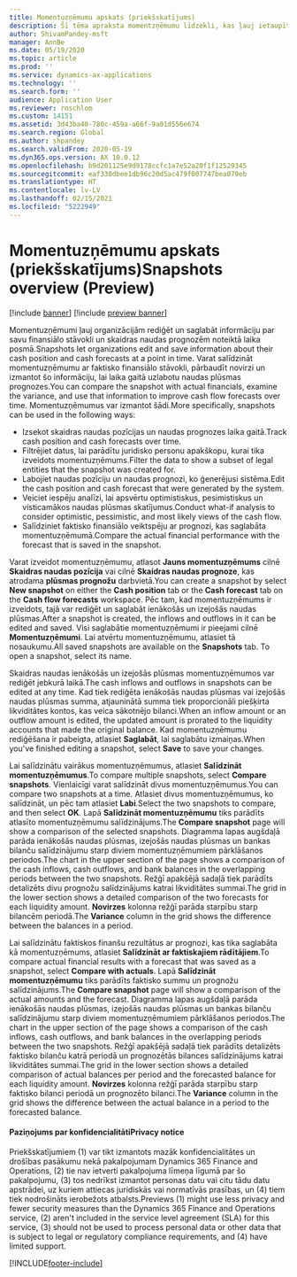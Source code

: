 ```yaml
---
title: Momentuzņēmumu apskats (priekšskatījums)
description: Šī tēma apraksta momentzņēmumu līdzekli, kas ļauj ietaupīt naudas plūsmas prognozi analīzei vai salīdzinājumam ar faktiskajām vērtībām. Ģenerējot naudas plūsmas prognozi, varat saglabāt šo prognozi kā momentuzņēmumu. Pēc tam varat izmantot šos momentuzņēmumus, lai rediģētu tos kontus, kas tika iekļauti prognozē, vai salīdzinātu prognozi momentuzņēmumā uz faktiskajiem datiem.
author: ShivamPandey-msft
manager: AnnBe
ms.date: 05/19/2020
ms.topic: article
ms.prod: ''
ms.service: dynamics-ax-applications
ms.technology: ''
ms.search.form: ''
audience: Application User
ms.reviewer: roschlom
ms.custom: 14151
ms.assetid: 3d43ba40-780c-459a-a66f-9a01d556e674
ms.search.region: Global
ms.author: shpandey
ms.search.validFrom: 2020-05-19
ms.dyn365.ops.version: AX 10.0.12
ms.openlocfilehash: b9d201125e9d9178ccfc1a7e52a20f1f12529345
ms.sourcegitcommit: eaf330dbee1db96c20d5ac479f007747bea079eb
ms.translationtype: HT
ms.contentlocale: lv-LV
ms.lasthandoff: 02/15/2021
ms.locfileid: "5222949"
---
```

# <a name="snapshots-overview-preview"></a><span data-ttu-id="ae39b-105">Momentuzņēmumu apskats (priekšskatījums)</span><span class="sxs-lookup"><span data-stu-id="ae39b-105">Snapshots overview (Preview)</span></span>

[!include [banner](../includes/banner.md)]
[!include [preview banner](../includes/preview-banner.md)]

<span data-ttu-id="ae39b-106">Momentuzņēmumi ļauj organizācijām rediģēt un saglabāt informāciju par savu finansiālo stāvokli un skaidras naudas prognozēm noteiktā laika posmā.</span><span class="sxs-lookup"><span data-stu-id="ae39b-106">Snapshots let organizations edit and save information about their cash position and cash forecasts at a point in time.</span></span> <span data-ttu-id="ae39b-107">Varat salīdzināt momentuzņēmumu ar faktisko finansiālo stāvokli, pārbaudīt novirzi un izmantot šo informāciju, lai laika gaitā uzlabotu naudas plūsmas prognozes.</span><span class="sxs-lookup"><span data-stu-id="ae39b-107">You can compare the snapshot with actual financials, examine the variance, and use that information to improve cash flow forecasts over time.</span></span> <span data-ttu-id="ae39b-108">Momentuzņēmumus var izmantot šādi.</span><span class="sxs-lookup"><span data-stu-id="ae39b-108">More specifically, snapshots can be used in the following ways:</span></span>

- <span data-ttu-id="ae39b-109">Izsekot skaidras naudas pozīcijas un naudas prognozes laika gaitā.</span><span class="sxs-lookup"><span data-stu-id="ae39b-109">Track cash position and cash forecasts over time.</span></span>
- <span data-ttu-id="ae39b-110">Filtrējiet datus, lai parādītu juridisko personu apakškopu, kurai tika izveidots momentuzņēmums.</span><span class="sxs-lookup"><span data-stu-id="ae39b-110">Filter the data to show a subset of legal entities that the snapshot was created for.</span></span>
- <span data-ttu-id="ae39b-111">Labojiet naudas pozīciju un naudas prognozi, ko ģenerējusi sistēma.</span><span class="sxs-lookup"><span data-stu-id="ae39b-111">Edit the cash position and cash forecast that were generated by the system.</span></span>
- <span data-ttu-id="ae39b-112">Veiciet iespēju analīzi, lai apsvērtu optimistiskus, pesimistiskus un visticamākos naudas plūsmas skatījumus.</span><span class="sxs-lookup"><span data-stu-id="ae39b-112">Conduct what-if analysis to consider optimistic, pessimistic, and most likely views of the cash flow.</span></span>
- <span data-ttu-id="ae39b-113">Salīdziniet faktisko finansiālo veiktspēju ar prognozi, kas saglabāta momentuzņēmumā.</span><span class="sxs-lookup"><span data-stu-id="ae39b-113">Compare the actual financial performance with the forecast that is saved in the snapshot.</span></span>

<span data-ttu-id="ae39b-114">Varat izveidot momentuzņēmumu, atlasot **Jauns momentuzņēmums** cilnē **Skaidras naudas pozīcija** vai cilnē **Skaidras naudas prognoze**, kas atrodama **plūsmas prognožu** darbvietā.</span><span class="sxs-lookup"><span data-stu-id="ae39b-114">You can create a snapshot by select **New snapshot** on either the **Cash position** tab or the **Cash forecast** tab on the **Cash flow forecasts** workspace.</span></span> <span data-ttu-id="ae39b-115">Pēc tam, kad momentuzņēmums ir izveidots, tajā var rediģēt un saglabāt ienākošās un izejošās naudas plūsmas.</span><span class="sxs-lookup"><span data-stu-id="ae39b-115">After a snapshot is created, the inflows and outflows in it can be edited and saved.</span></span> <span data-ttu-id="ae39b-116">Visi saglabātie momentuzņēmumi ir pieejami cilnē **Momentuzņēmumi**. Lai atvērtu momentuzņēmumu, atlasiet tā nosaukumu.</span><span class="sxs-lookup"><span data-stu-id="ae39b-116">All saved snapshots are available on the **Snapshots** tab. To open a snapshot, select its name.</span></span>

<span data-ttu-id="ae39b-117">Skaidras naudas ienākošās un izejošās plūsmas momentuzņēmumos var rediģēt jebkurā laikā.</span><span class="sxs-lookup"><span data-stu-id="ae39b-117">The cash inflows and outflows in snapshots can be edited at any time.</span></span> <span data-ttu-id="ae39b-118">Kad tiek rediģēta ienākošās naudas plūsmas vai izejošās naudas plūsmas summa, atjauninātā summa tiek proporcionāli piešķirta likviditātes kontos, kas veica sākotnējo bilanci.</span><span class="sxs-lookup"><span data-stu-id="ae39b-118">When an inflow amount or an outflow amount is edited, the updated amount is prorated to the liquidity accounts that made the original balance.</span></span> <span data-ttu-id="ae39b-119">Kad momentuzņēmumu rediģēšana ir pabeigta, atlasiet **Saglabāt**, lai saglabātu izmaiņas.</span><span class="sxs-lookup"><span data-stu-id="ae39b-119">When you've finished editing a snapshot, select **Save** to save your changes.</span></span>

<span data-ttu-id="ae39b-120">Lai salīdzinātu vairākus momentuzņēmumus, atlasiet **Salīdzināt momentuzņēmumus**.</span><span class="sxs-lookup"><span data-stu-id="ae39b-120">To compare multiple snapshots, select **Compare snapshots**.</span></span> <span data-ttu-id="ae39b-121">Vienlaicīgi varat salīdzināt divus momentuzņēmumus.</span><span class="sxs-lookup"><span data-stu-id="ae39b-121">You can compare two snapshots at a time.</span></span> <span data-ttu-id="ae39b-122">Atlasiet divus momentuzņēmumus, ko salīdzināt, un pēc tam atlasiet **Labi**.</span><span class="sxs-lookup"><span data-stu-id="ae39b-122">Select the two snapshots to compare, and then select **OK**.</span></span> <span data-ttu-id="ae39b-123">Lapā **Salīdzināt momentuzņēmumu** tiks parādīts atlasīto momentuzņēmumu salīdzinājums.</span><span class="sxs-lookup"><span data-stu-id="ae39b-123">The **Compare snapshot** page will show a comparison of the selected snapshots.</span></span> <span data-ttu-id="ae39b-124">Diagramma lapas augšdaļā parāda ienākošās naudas plūsmas, izejošās naudas plūsmas un bankas bilanču salīdzinājumu starp diviem momentuzņēmumiem pārklāšanos periodos.</span><span class="sxs-lookup"><span data-stu-id="ae39b-124">The chart in the upper section of the page shows a comparison of the cash inflows, cash outflows, and bank balances in the overlapping periods between the two snapshots.</span></span> <span data-ttu-id="ae39b-125">Režģī apakšējā sadaļā tiek parādīts detalizēts divu prognožu salīdzinājums katrai likviditātes summai.</span><span class="sxs-lookup"><span data-stu-id="ae39b-125">The grid in the lower section shows a detailed comparison of the two forecasts for each liquidity amount.</span></span> <span data-ttu-id="ae39b-126">**Novirzes** kolonna režģī parāda starpību starp bilancēm periodā.</span><span class="sxs-lookup"><span data-stu-id="ae39b-126">The **Variance** column in the grid shows the difference between the balances in a period.</span></span>

<span data-ttu-id="ae39b-127">Lai salīdzinātu faktiskos finanšu rezultātus ar prognozi, kas tika saglabāta kā momentuzņēmums, atlasiet **Salīdzināt ar faktiskajiem rādītājiem**.</span><span class="sxs-lookup"><span data-stu-id="ae39b-127">To compare actual financial results with a forecast that was saved as a snapshot, select **Compare with actuals**.</span></span> <span data-ttu-id="ae39b-128">Lapā **Salīdzināt momentuzņēmumu** tiks parādīts faktisko summu un prognožu salīdzinājums.</span><span class="sxs-lookup"><span data-stu-id="ae39b-128">The **Compare snapshot** page will show a comparison of the actual amounts and the forecast.</span></span> <span data-ttu-id="ae39b-129">Diagramma lapas augšdaļā parāda ienākošās naudas plūsmas, izejošās naudas plūsmas un bankas bilanču salīdzinājumu starp diviem momentuzņēmumiem pārklāšanos periodos.</span><span class="sxs-lookup"><span data-stu-id="ae39b-129">The chart in the upper section of the page shows a comparison of the cash inflows, cash outflows, and bank balances in the overlapping periods between the two snapshots.</span></span> <span data-ttu-id="ae39b-130">Režģī apakšējā sadaļā tiek parādīts detalizēts faktisko bilanču katrā periodā un prognozētās bilances salīdzinājums katrai likviditātes summai.</span><span class="sxs-lookup"><span data-stu-id="ae39b-130">The grid in the lower section shows a detailed comparison of actual balances per period and the forecasted balance for each liquidity amount.</span></span> <span data-ttu-id="ae39b-131">**Novirzes** kolonna režģī parāda starpību starp faktisko bilanci periodā un prognozēto bilanci.</span><span class="sxs-lookup"><span data-stu-id="ae39b-131">The **Variance** column in the grid shows the difference between the actual balance in a period to the forecasted balance.</span></span>

#### <a name="privacy-notice"></a><span data-ttu-id="ae39b-132">Paziņojums par konfidencialitāti</span><span class="sxs-lookup"><span data-stu-id="ae39b-132">Privacy notice</span></span>
<span data-ttu-id="ae39b-133">Priekšskatījumiem (1) var tikt izmantots mazāk konfidencialitātes un drošības pasākumu nekā pakalpojumam Dynamics 365 Finance and Operations, (2) tie nav ietverti pakalpojuma līmeņa līgumā par šo pakalpojumu, (3) tos nedrīkst izmantot personas datu vai citu tādu datu apstrādei, uz kuriem attiecas juridiskās vai normatīvās prasības, un (4) tiem tiek nodrošināts ierobežots atbalsts.</span><span class="sxs-lookup"><span data-stu-id="ae39b-133">Previews (1) might use less privacy and fewer security measures than the Dynamics 365 Finance and Operations service, (2) aren't included in the service level agreement (SLA) for this service, (3) should not be used to process personal data or other data that is subject to legal or regulatory compliance requirements, and (4) have limited support.</span></span>


[!INCLUDE[footer-include](../../includes/footer-banner.md)]